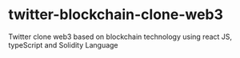 # twitter-blockchain-clone-web3
Twitter clone web3 based on blockchain technology using react JS, typeScript and Solidity Language

